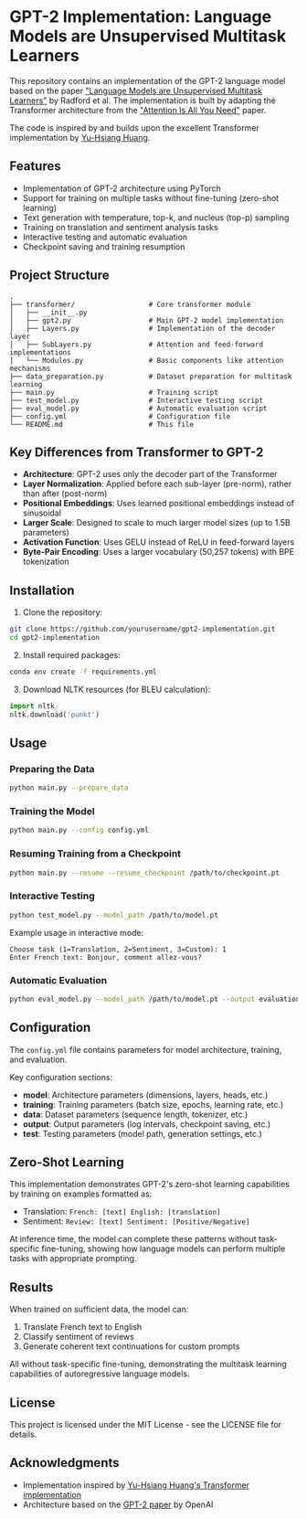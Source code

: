 # GPT-2 Implementation: Language Models are Unsupervised Multitask Learners

This repository contains an implementation of the GPT-2 language model based on the paper ["Language Models are Unsupervised Multitask Learners"](https://d4mucfpksywv.cloudfront.net/better-language-models/language-models.pdf) by Radford et al. The implementation is built by adapting the Transformer architecture from the ["Attention Is All You Need"](https://arxiv.org/abs/1706.03762) paper.

The code is inspired by and builds upon the excellent Transformer implementation by [Yu-Hsiang Huang](https://github.com/jadore801120/attention-is-all-you-need-pytorch).

## Features

- Implementation of GPT-2 architecture using PyTorch
- Support for training on multiple tasks without fine-tuning (zero-shot learning)
- Text generation with temperature, top-k, and nucleus (top-p) sampling
- Training on translation and sentiment analysis tasks
- Interactive testing and automatic evaluation
- Checkpoint saving and training resumption

## Project Structure

```
.
├── transformer/                  # Core transformer module
│   ├── __init__.py
│   ├── gpt2.py                   # Main GPT-2 model implementation
│   ├── Layers.py                 # Implementation of the decoder layer
│   ├── SubLayers.py              # Attention and feed-forward implementations
│   └── Modules.py                # Basic components like attention mechanisms
├── data_preparation.py           # Dataset preparation for multitask learning
├── main.py                       # Training script
├── test_model.py                 # Interactive testing script
├── eval_model.py                 # Automatic evaluation script
├── config.yml                    # Configuration file
└── README.md                     # This file
```

## Key Differences from Transformer to GPT-2

- **Architecture**: GPT-2 uses only the decoder part of the Transformer
- **Layer Normalization**: Applied before each sub-layer (pre-norm), rather than after (post-norm)
- **Positional Embeddings**: Uses learned positional embeddings instead of sinusoidal
- **Larger Scale**: Designed to scale to much larger model sizes (up to 1.5B parameters)
- **Activation Function**: Uses GELU instead of ReLU in feed-forward layers
- **Byte-Pair Encoding**: Uses a larger vocabulary (50,257 tokens) with BPE tokenization

## Installation

1. Clone the repository:
```bash
git clone https://github.com/yourusername/gpt2-implementation.git
cd gpt2-implementation
```

2. Install required packages:
```bash
conda env create -f requirements.yml
```

3. Download NLTK resources (for BLEU calculation):
```python
import nltk
nltk.download('punkt')
```

## Usage

### Preparing the Data

```bash
python main.py --prepare_data
```

### Training the Model

```bash
python main.py --config config.yml
```

### Resuming Training from a Checkpoint

```bash
python main.py --resume --resume_checkpoint /path/to/checkpoint.pt
```

### Interactive Testing

```bash
python test_model.py --model_path /path/to/model.pt
```

Example usage in interactive mode:
```
Choose task (1=Translation, 2=Sentiment, 3=Custom): 1
Enter French text: Bonjour, comment allez-vous?
```

### Automatic Evaluation

```bash
python eval_model.py --model_path /path/to/model.pt --output evaluation_results.json
```

## Configuration

The `config.yml` file contains parameters for model architecture, training, and evaluation.

Key configuration sections:
- **model**: Architecture parameters (dimensions, layers, heads, etc.)
- **training**: Training parameters (batch size, epochs, learning rate, etc.)
- **data**: Dataset parameters (sequence length, tokenizer, etc.)
- **output**: Output parameters (log intervals, checkpoint saving, etc.)
- **test**: Testing parameters (model path, generation settings, etc.)

## Zero-Shot Learning

This implementation demonstrates GPT-2's zero-shot learning capabilities by training on examples formatted as:

- Translation: `French: [text] English: [translation]`
- Sentiment: `Review: [text] Sentiment: [Positive/Negative]`

At inference time, the model can complete these patterns without task-specific fine-tuning, showing how language models can perform multiple tasks with appropriate prompting.

## Results

When trained on sufficient data, the model can:
1. Translate French text to English
2. Classify sentiment of reviews
3. Generate coherent text continuations for custom prompts

All without task-specific fine-tuning, demonstrating the multitask learning capabilities of autoregressive language models.

## License

This project is licensed under the MIT License - see the LICENSE file for details.

## Acknowledgments

- Implementation inspired by [Yu-Hsiang Huang's Transformer implementation](https://github.com/jadore801120/attention-is-all-you-need-pytorch)
- Architecture based on the [GPT-2 paper](https://d4mucfpksywv.cloudfront.net/better-language-models/language-models.pdf) by OpenAI

